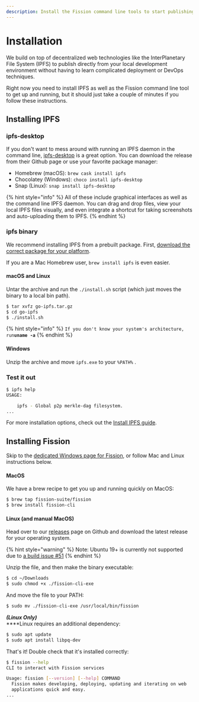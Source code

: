 ```yaml
---
description: Install the Fission command line tools to start publishing from your desktop
---
```


# Installation

We build on top of decentralized web technologies like the InterPlanetary File System \(IPFS\) to publish directly from your local development environment without having to learn complicated deployment or DevOps techniques.

Right now you need to install IPFS as well as the Fission command line tool to get up and running, but it should just take a couple of minutes if you follow these instructions.

## Installing IPFS

### ipfs-desktop

If you don't want to mess around with running an IPFS daemon in the command line, [ipfs-desktop](https://github.com/ipfs-shipyard/ipfs-desktop) is a great option. You can download the release from their Github page or use your favorite package manager:

* Homebrew \(macOS\): `brew cask install ipfs` 
* Chocolatey \(Windows\): `choco install ipfs-desktop` 
* Snap \(Linux\): `snap install ipfs-desktop` 

{% hint style="info" %}
All of these include graphical interfaces as well as the command line IPFS daemon. You can drag and drop files, view your local IPFS files visually, and even integrate a shortcut for taking screenshots and auto-uploading them to IPFS.
{% endhint %}

### ipfs binary

We recommend installing IPFS from a prebuilt package. First, [download the correct package for your platform](https://dist.ipfs.io/#go-ipfs).

If you are a Mac Homebrew user, `brew install ipfs` is even easier.

#### macOS and Linux

Untar the archive and run the `./install.sh` script \(which just moves the binary to a local bin path\).

```bash
$ tar xvfz go-ipfs.tar.gz
$ cd go-ipfs
$ ./install.sh
```

{% hint style="info" %}
`If you don't know your system's architecture, run`**`uname -a`**
{% endhint %}

#### Windows

Unzip the archive and move `ipfs.exe` to your `%PATH%` .

### Test it out

```bash
$ ipfs help
USAGE:

    ipfs - Global p2p merkle-dag filesystem.
...
```

For more installation options, check out the [Install IPFS guide](https://docs.ipfs.io/guides/guides/install/).

## Installing Fission

Skip to the [dedicated Windows page for Fission](windows.md), or follow Mac and Linux instructions below.

#### MacOS

We have a brew recipe to get you up and running quickly on MacOS:

```bash
$ brew tap fission-suite/fission
$ brew install fission-cli
```

#### Linux \(and manual MacOS\)

Head over to our [releases](https://github.com/fission-suite/cli/releases) page on Github and download the latest release for your operating system.

{% hint style="warning" %}
Note: Ubuntu 19+ is currently not supported due to [a build issue \#51](https://github.com/fission-suite/cli/issues/51)
{% endhint %}

Unzip the file, and then make the binary executable:

```bash
$ cd ~/Downloads
$ sudo chmod +x ./fission-cli-exe
```

And move the file to your PATH:

```bash
$ sudo mv ./fission-cli-exe /usr/local/bin/fission
```

_**\(Linux Only\)**_  
****Linux requires an additional dependency:

```bash
$ sudo apt update
$ sudo apt install libpq-dev
```

That's it! Double check that it's installed correctly:

```bash
$ fission --help
CLI to interact with Fission services

Usage: fission [--version] [--help] COMMAND
  Fission makes developing, deploying, updating and iterating on web
  applications quick and easy.
...
```

